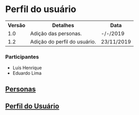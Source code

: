 # Perfil do usuário

<table class="versions">
	<tr>
		<th class="version_header">Versão</th>
		<th>Detalhes</th>
		<th>Data</th>
	</tr>
	<tr>
		<td>1.0</td>
		<td>Adição das personas.</td>
		<td>-/-/2019</td>
  </tr>
  <tr>
		<td>1.2</td>
		<td>Adição do perfil do usuário.</td>
		<td>23/11/2019</td>
	</tr>
</table> 

### Participantes
- Luís Henrique
- Eduardo Lima

## [Personas](./personas.md) 

## [Perfil do Usuário](.;perfil_do_usuario.md)